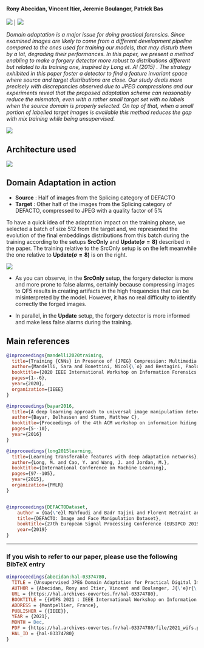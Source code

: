 #### Rony Abecidan, Vincent Itier, Jeremie Boulanger, Patrick Bas
 [![](https://img.shields.io/badge/Article-2E86C1?style=for-the-badge)](https://hal.archives-ouvertes.fr/hal-03374780/) | [![](https://img.shields.io/badge/GitLab-330F63?style=for-the-badge&logo=gitlab&logoColor=white)](https://gitlab.cristal.univ-lille.fr/pbas/unsupervisedjpegadaptation) 

*Domain adaptation is a major issue for doing practical forensics. Since examined images are likely to come from a different development pipeline compared to the ones used for training our models, that may disturb them by a lot, degrading their performances. In this paper, we present a method enabling to make a forgery detector more robust to distributions different but related to its training one, inspired by Long et. Al (2015) . The strategy exhibited in this paper foster a detector to find a feature invariant space where source and target distributions are close. Our study deals more precisely with discrepancies observed due to JPEG compressions and our experiments reveal that the proposed adaptation scheme can reasonably reduce the mismatch, even with a rather small target set with no labels when the source domain is properly selected. On top of that, when a small portion of labelled target images is available this method reduces the gap with mix training while being unsupervised.*

![](https://svgshare.com/i/cXU.svg)

## Architecture used

![](https://svgshare.com/i/cX2.svg)


## Domain Adaptation in action

- **Source** : Half of images from the Splicing category of DEFACTO 
- **Target** : Other half of the images from the Splicing category of DEFACTO, compressed to JPEG with a quality factor of 5%

To have a quick idea of the adaptation impact on the training phase, we selected a batch of size 512 from the target and, we represented the evolution of the final embeddings distributions from this batch during the training according to the setups **SrcOnly** and **Update($`\sigma=8`$)**
described in the paper. The training relative to the SrcOnly setup is on the left meanwhile the one relative to **Update($`\sigma=8`$)** is on the right.

![](https://s10.gifyu.com/images/Adaptationf80f69ab9e1dfcaa.gif)

- As you can observe, in the **SrcOnly** setup, the forgery detector is more and more prone to false alarms, certainly because compressing images to QF5 results in creating artifacts in the high frequencies that can be misinterpreted by the model. However, it has no real difficulty to identify correctly the forged images.

- In parallel, in the **Update** setup, the forgery detector is more informed and make less false alarms during the training.

## Main references

```BibTeX
@inproceedings{mandelli2020training,
  title={Training {CNNs} in Presence of {JPEG} Compression: Multimedia Forensics vs Computer Vision},
  author={Mandelli, Sara and Bonettini, Nicol{\`o} and Bestagini, Paolo and Tubaro, Stefano},
  booktitle={2020 IEEE International Workshop on Information Forensics and Security (WIFS)},
  pages={1--6},
  year={2020},
  organization={IEEE}
}

@inproceedings{bayar2016,
  title={A deep learning approach to universal image manipulation detection using a new convolutional layer},
  author={Bayar, Belhassen and Stamm, Matthew C},
  booktitle={Proceedings of the 4th ACM workshop on information hiding and multimedia security (IH\&MMSec)},
  pages={5--10},
  year={2016}
}

@inproceedings{long2015learning,
  title={Learning transferable features with deep adaptation networks},
  author={Long, M. and Cao, Y. and Wang, J. and Jordan, M.},
  booktitle={International Conference on Machine Learning},
  pages={97--105},
  year={2015},
  organization={PMLR}
}


@inproceedings{DEFACTODataset, 
	author = {Ga{\"e}l Mahfoudi and Badr Tajini and Florent Retraint and Fr{\'e}d{\'e}ric Morain-Nicolier and Jean Luc Dugelay and Marc Pic},
	title={DEFACTO: Image and Face Manipulation Dataset},
	booktitle={27th European Signal Processing Conference (EUSIPCO 2019)},
	year={2019}
}
```

---
### If you wish to refer to our paper,  please use the following BibTeX entry
```BibTeX
@inproceedings{abecidan:hal-03374780,
  TITLE = {Unsupervised JPEG Domain Adaptation for Practical Digital Image Forensics},
  AUTHOR = {Abecidan, Rony and Itier, Vincent and Boulanger, J{\'e}r{\'e}mie and Bas, Patrick},
  URL = {https://hal.archives-ouvertes.fr/hal-03374780},
  BOOKTITLE = {{WIFS 2021 : IEEE International Workshop on Information Forensics and Security}},
  ADDRESS = {Montpellier, France},
  PUBLISHER = {{IEEE}},
  YEAR = {2021},
  MONTH = Dec,
  PDF = {https://hal.archives-ouvertes.fr/hal-03374780/file/2021_wifs.pdf},
  HAL_ID = {hal-03374780}
}
```
